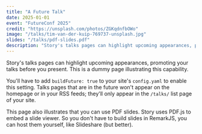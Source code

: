```yaml
---
title: "A Future Talk"
date: 2025-01-01
event: "FutureConf 2025"
credit: "https://unsplash.com/photos/ZGKqdnfbOWo"
image: "/talks/tim-van-der-kuip-769737-unsplash.jpg"
slides: "/talks/pdf-slides.pdf"
description: "Story's talks pages can highlight upcoming appearances, promoting your talks before you present."
---
```

Story's talks pages can highlight upcoming appearances, promoting your talks
before you present. This is a dummy page illustrating this capability.

You'll have to add `buildFuture: true` to your site's `config.yaml` to enable
this setting.  Talks pages that are in the future won't appear on the homepage
or in your RSS feeds; they'll only appear in the `/talks/` list page of your
site.

This page also illustrates that you can use PDF slides. Story uses PDF.js to embed a slide viewer.
So you don't have to build slides in RemarkJS, you can host them yourself, like Slideshare (but better).
<!--more-->

